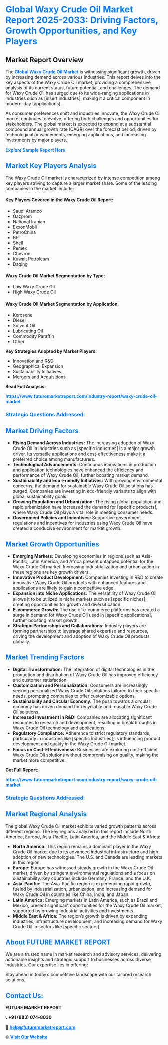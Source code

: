 <h1 style="color: #007BFF;">Global Waxy Crude Oil Market Report 2025-2033: Driving Factors, Growth Opportunities, and Key Players</h1>

<section id="overview">
<h2>Market Report Overview</h2>
<p>The <a href="https://www.futuremarketreport.com/industry-report/waxy-crude-oil-market" style="color: #007BFF; text-decoration: none;"><strong>Global Waxy Crude Oil Market</strong></a> is witnessing significant growth, driven by increasing demand across various industries. This report delves into the key aspects of the Waxy Crude Oil market, providing a comprehensive analysis of its current status, future potential, and challenges. The demand for Waxy Crude Oil has surged due to its wide-ranging applications in industries such as [insert industries], making it a critical component in modern-day [applications].</p>
<p>As consumer preferences shift and industries innovate, the Waxy Crude Oil market continues to evolve, offering both challenges and opportunities for stakeholders. The global market is expected to expand at a substantial compound annual growth rate (CAGR) over the forecast period, driven by technological advancements, emerging applications, and increasing investments by major players.</p>
</section>

<section id="overview">
<p><a href="https://www.futuremarketreport.com/request-sample/reportId=89278" style="color: #007BFF; text-decoration: none;"><strong>Explore Sample Report Here</strong></a></p>
</section>

<section id="key-players">
<h2 style="color: #007BFF;">Market Key Players Analysis</h2>
<p>The Waxy Crude Oil market is characterized by intense competition among key players striving to capture a larger market share. Some of the leading companies in the market include:</p>
<h4>Key Players Covered in the Waxy Crude Oil Report:</h4>
<ul><li>Saudi Aramco</li><li>Gazprom</li><li>National Iranian</li><li>ExxonMobil</li><li>PetroChina</li><li>BP</li><li>Shell</li><li>Pemex</li><li>Chevron</li><li>Kuwait Petroleum</li><li>Daqing</li></ul>
<h4>Waxy Crude Oil Market Segmentation by Type:</h4>
<ul><li>Low Waxy Crude Oil</li><li>High Waxy Crude Oil</li></ul>

<h4>Waxy Crude Oil Market Segmentation by Application:</h4>
<ul><li>Kerosene</li><li>Diesel</li><li>Solvent Oil</li><li>Lubricating Oil</li><li>Commodity Paraffin</li><li>Other</li></ul>
<p><strong>Key Strategies Adopted by Market Players:</strong></p>
<ul>
<li>Innovation and R&D</li>
<li>Geographical Expansion</li>
<li>Sustainability Initiatives</li>
<li>Mergers and Acquisitions</li>
</ul>
</section>

<section>
<p><strong>Read Full Analysis: </strong></p><a href="https://www.futuremarketreport.com/industry-report/waxy-crude-oil-market" style="color: #007BFF; text-decoration: none;"><strong>https://www.futuremarketreport.com/industry-report/waxy-crude-oil-market</strong></a>
<h3 style="color: #007BFF;">Strategic Questions Addressed:</h3>
</section>

<section id="driving-factors">
<h2 style="color: #007BFF;">Market Driving Factors</h2>
<ul>
<li><strong>Rising Demand Across Industries:</strong> The increasing adoption of Waxy Crude Oil in industries such as [specific industries] is a major growth driver. Its versatile applications and cost-effectiveness make it a preferred choice among manufacturers.</li>
<li><strong>Technological Advancements:</strong> Continuous innovations in production and application technologies have enhanced the efficiency and performance of Waxy Crude Oil, further boosting market demand.</li>
<li><strong>Sustainability and Eco-Friendly Initiatives:</strong> With growing environmental concerns, the demand for sustainable Waxy Crude Oil solutions has surged. Companies are investing in eco-friendly variants to align with global sustainability goals.</li>
<li><strong>Growing Population and Urbanization:</strong> The rising global population and rapid urbanization have increased the demand for [specific products], where Waxy Crude Oil plays a vital role in meeting consumer needs.</li>
<li><strong>Government Policies and Incentives:</strong> Supportive government regulations and incentives for industries using Waxy Crude Oil have created a conducive environment for market growth.</li>
</ul>
</section>

<section id="growth-opportunities">
<h2 style="color: #007BFF;">Market Growth Opportunities</h2>
<ul>
<li><strong>Emerging Markets:</strong> Developing economies in regions such as Asia-Pacific, Latin America, and Africa present untapped potential for the Waxy Crude Oil market. Increasing industrialization and urbanization in these regions are key growth drivers.</li>
<li><strong>Innovative Product Development:</strong> Companies investing in R&D to create innovative Waxy Crude Oil products with enhanced features and applications are likely to gain a competitive edge.</li>
<li><strong>Expansion into Niche Applications:</strong> The versatility of Waxy Crude Oil allows it to be utilized in niche markets such as [specific niches], creating opportunities for growth and diversification.</li>
<li><strong>E-commerce Growth:</strong> The rise of e-commerce platforms has created a surge in demand for Waxy Crude Oil used in [specific applications], further boosting market growth.</li>
<li><strong>Strategic Partnerships and Collaborations:</strong> Industry players are forming partnerships to leverage shared expertise and resources, driving the development and adoption of Waxy Crude Oil products globally.</li>
</ul>
</section>

<section id="trending-factors">
<h2 style="color: #007BFF;">Market Trending Factors</h2>
<ul>
<li><strong>Digital Transformation:</strong> The integration of digital technologies in the production and distribution of Waxy Crude Oil has improved efficiency and customer satisfaction.</li>
<li><strong>Customization and Personalization:</strong> Consumers are increasingly seeking personalized Waxy Crude Oil solutions tailored to their specific needs, prompting companies to offer customizable options.</li>
<li><strong>Sustainability and Circular Economy:</strong> The push towards a circular economy has driven demand for recyclable and reusable Waxy Crude Oil solutions.</li>
<li><strong>Increased Investment in R&D:</strong> Companies are allocating significant resources to research and development, resulting in breakthroughs in Waxy Crude Oil technology and applications.</li>
<li><strong>Regulatory Compliance:</strong> Adherence to strict regulatory standards, particularly in industries like [specific industries], is influencing product development and quality in the Waxy Crude Oil market.</li>
<li><strong>Focus on Cost-Effectiveness:</strong> Businesses are exploring cost-efficient Waxy Crude Oil solutions without compromising on quality, making the market more competitive.</li>
</ul>
</section>

<section>
<p><strong>Get Full Report: </strong></p><a href="https://www.futuremarketreport.com/industry-report/waxy-crude-oil-market" style="color: #007BFF; text-decoration: none;"><strong>https://www.futuremarketreport.com/industry-report/waxy-crude-oil-market</strong></a>
<h3 style="color: #007BFF;">Strategic Questions Addressed:</h3>
</section>


<section id="regional-analysis">
<h2 style="color: #007BFF;">Market Regional Analysis</h2>
<p>The global Waxy Crude Oil market exhibits varied growth patterns across different regions. The key regions analyzed in this report include North America, Europe, Asia-Pacific, Latin America, and the Middle East & Africa:</p>
<ul>
<li><strong>North America:</strong> This region remains a dominant player in the Waxy Crude Oil market due to its advanced industrial infrastructure and high adoption of new technologies. The U.S. and Canada are leading markets in this region.</li>
<li><strong>Europe:</strong> Europe has witnessed steady growth in the Waxy Crude Oil market, driven by stringent environmental regulations and a focus on sustainability. Key countries include Germany, France, and the U.K.</li>
<li><strong>Asia-Pacific:</strong> The Asia-Pacific region is experiencing rapid growth, fueled by industrialization, urbanization, and increasing demand for Waxy Crude Oil in countries like China, India, and Japan.</li>
<li><strong>Latin America:</strong> Emerging markets in Latin America, such as Brazil and Mexico, present significant opportunities for the Waxy Crude Oil market, supported by growing industrial activities and investments.</li>
<li><strong>Middle East & Africa:</strong> The region’s growth is driven by expanding industries, infrastructure development, and increasing demand for Waxy Crude Oil in sectors like [specific sectors].</li>
</ul>
</section>

<footer>
<h2 style="color: #007BFF;">About FUTURE MARKET REPORT</h2>
<p>We are a trusted name in market research and advisory services, delivering actionable insights and strategic support to businesses across diverse industries. Our expertise lies in offering:</p>

<p>Stay ahead in today’s competitive landscape with our tailored research solutions.</p>

<h2 style="color: #007BFF;">Contact Us:</h2>
<p><strong>FUTURE MARKET REPORT</strong></p>
<p>📞 <strong>+91 (883) 074-8030</strong></p>
<p>📧 <strong><a href="mailto:help@futuremarketreport.com" style="color: #007BFF;">help@futuremarketreport.com</a></strong></p>
<p>🌐 <strong><a href="https://www.futuremarketreport.com/" style="color: #007BFF;">Visit Our Website</a></strong></p>
</footer>